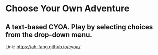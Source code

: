 # Choose Your Own Adventure

## A text-based CYOA. Play by selecting choices from the drop-down menu.

Link: https://ah-fang.github.io/cyoa/ 